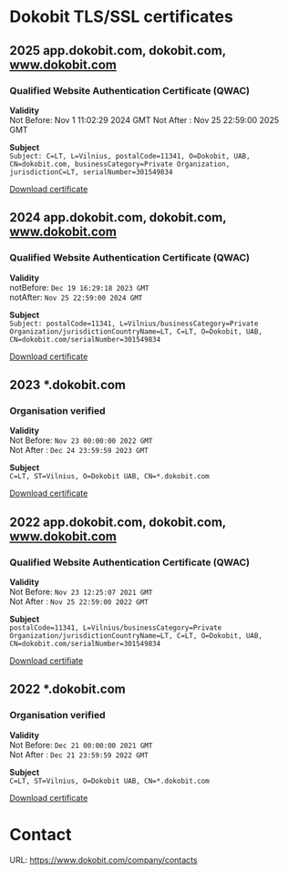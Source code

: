 # Dokobit TLS/SSL certificates

## 2025 app.dokobit.com, dokobit.com, www.dokobit.com
### Qualified Website Authentication Certificate (QWAC)
__Validity__ \
 Not Before: Nov  1 11:02:29 2024 GMT
 Not After : Nov 25 22:59:00 2025 GMT

__Subject__ \
`Subject: C=LT, L=Vilnius, postalCode=11341, O=Dokobit, UAB, CN=dokobit.com, businessCategory=Private Organization, jurisdictionC=LT, serialNumber=301549834`

[Download certificate](https://github.com/dokobit/certificates/blob/main/2025/qwac_dokobit_com.crt)



## 2024 app.dokobit.com, dokobit.com, www.dokobit.com
### Qualified Website Authentication Certificate (QWAC)
__Validity__ \
notBefore: `Dec 19 16:29:18 2023 GMT` \
notAfter: `Nov 25 22:59:00 2024 GMT`

__Subject__ \
`Subject: postalCode=11341, L=Vilnius/businessCategory=Private Organization/jurisdictionCountryName=LT, C=LT, O=Dokobit, UAB, CN=dokobit.com/serialNumber=301549834`

[Download certificate](https://github.com/dokobit/certificates/blob/main/2024/qwac_dokobit_com.crt)


## 2023 *.dokobit.com
### Organisation verified
__Validity__ \
Not Before: `Nov 23 00:00:00 2022 GMT` \
Not After : `Dec 24 23:59:59 2023 GMT`

__Subject__ \
`C=LT, ST=Vilnius, O=Dokobit UAB, CN=*.dokobit.com`

[Download certificate](https://github.com/dokobit/certificates/blob/main/2023/dokobit_com.crt)

## 2022 app.dokobit.com, dokobit.com, www.dokobit.com
### Qualified Website Authentication Certificate (QWAC)
__Validity__ \
Not Before: `Nov 23 12:25:07 2021 GMT`\
Not After : `Nov 25 22:59:00 2022 GMT`

__Subject__ \
`postalCode=11341, L=Vilnius/businessCategory=Private Organization/jurisdictionCountryName=LT, C=LT, O=Dokobit, UAB, CN=dokobit.com/serialNumber=301549834`

[Download certifiate](https://github.com/dokobit/certificates/blob/main/2022/qwac_dokobit_com.crt)

## 2022 *.dokobit.com
### Organisation verified
__Validity__ \
Not Before: `Dec 21 00:00:00 2021 GMT` \
Not After : `Dec 21 23:59:59 2022 GMT`

__Subject__ \
`C=LT, ST=Vilnius, O=Dokobit UAB, CN=*.dokobit.com`

[Download certificate](https://github.com/dokobit/certificates/blob/main/2022/dokobit_com.crt)

# Contact
URL: https://www.dokobit.com/company/contacts
